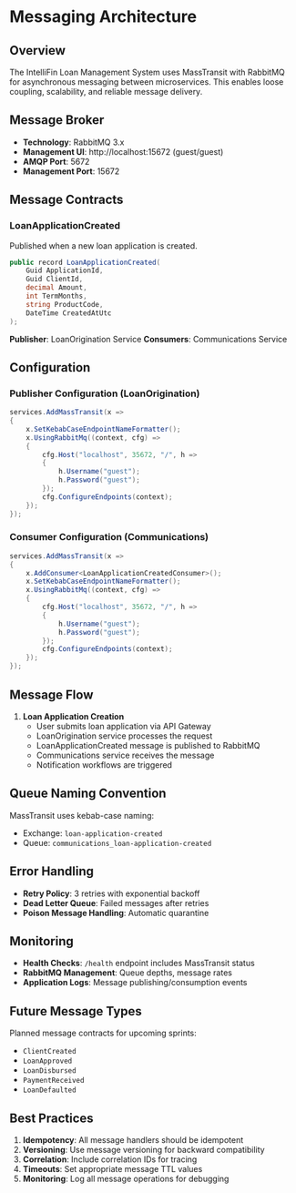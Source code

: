 ﻿# Messaging Architecture

## Overview

The IntelliFin Loan Management System uses MassTransit with RabbitMQ for asynchronous messaging between microservices. This enables loose coupling, scalability, and reliable message delivery.

## Message Broker

- **Technology**: RabbitMQ 3.x
- **Management UI**: http://localhost:15672 (guest/guest)
- **AMQP Port**: 5672
- **Management Port**: 15672

## Message Contracts

### LoanApplicationCreated

Published when a new loan application is created.

```csharp
public record LoanApplicationCreated(
    Guid ApplicationId,
    Guid ClientId,
    decimal Amount,
    int TermMonths,
    string ProductCode,
    DateTime CreatedAtUtc
);
```

**Publisher**: LoanOrigination Service
**Consumers**: Communications Service

## Configuration

### Publisher Configuration (LoanOrigination)

```csharp
services.AddMassTransit(x =>
{
    x.SetKebabCaseEndpointNameFormatter();
    x.UsingRabbitMq((context, cfg) =>
    {
        cfg.Host("localhost", 35672, "/", h =>
        {
            h.Username("guest");
            h.Password("guest");
        });
        cfg.ConfigureEndpoints(context);
    });
});
```

### Consumer Configuration (Communications)

```csharp
services.AddMassTransit(x =>
{
    x.AddConsumer<LoanApplicationCreatedConsumer>();
    x.SetKebabCaseEndpointNameFormatter();
    x.UsingRabbitMq((context, cfg) =>
    {
        cfg.Host("localhost", 35672, "/", h =>
        {
            h.Username("guest");
            h.Password("guest");
        });
        cfg.ConfigureEndpoints(context);
    });
});
```

## Message Flow

1. **Loan Application Creation**
   - User submits loan application via API Gateway
   - LoanOrigination service processes the request
   - LoanApplicationCreated message is published to RabbitMQ
   - Communications service receives the message
   - Notification workflows are triggered

## Queue Naming Convention

MassTransit uses kebab-case naming:
- Exchange: `loan-application-created`
- Queue: `communications_loan-application-created`

## Error Handling

- **Retry Policy**: 3 retries with exponential backoff
- **Dead Letter Queue**: Failed messages after retries
- **Poison Message Handling**: Automatic quarantine

## Monitoring

- **Health Checks**: `/health` endpoint includes MassTransit status
- **RabbitMQ Management**: Queue depths, message rates
- **Application Logs**: Message publishing/consumption events

## Future Message Types

Planned message contracts for upcoming sprints:

- `ClientCreated`
- `LoanApproved`
- `LoanDisbursed`
- `PaymentReceived`
- `LoanDefaulted`

## Best Practices

1. **Idempotency**: All message handlers should be idempotent
2. **Versioning**: Use message versioning for backward compatibility
3. **Correlation**: Include correlation IDs for tracing
4. **Timeouts**: Set appropriate message TTL values
5. **Monitoring**: Log all message operations for debugging
